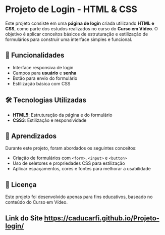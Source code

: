 # Projeto de Login - HTML & CSS

Este projeto consiste em uma **página de login** criada utilizando **HTML e CSS**, como parte dos estudos realizados no curso do **Curso em Vídeo**. O objetivo é aplicar conceitos básicos de estruturação e estilização de formulários para construir uma interface simples e funcional.

## 📌 Funcionalidades
- Interface responsiva de login
- Campos para **usuário** e **senha**
- Botão para envio do formulário
- Estilização básica com CSS

## 🛠 Tecnologias Utilizadas
- **HTML5**: Estruturação da página e do formulário
- **CSS3**: Estilização e responsividade

## 📖 Aprendizados
Durante este projeto, foram abordados os seguintes conceitos:
- Criação de formulários com `<form>`, `<input>` e `<button>`
- Uso de seletores e propriedades CSS para estilização
- Aplicar espaçamentos, cores e fontes para melhorar a usabilidade

## 📜 Licença
Este projeto foi desenvolvido apenas para fins educativos, baseado no conteúdo do Curso em Vídeo.

## Link do Site https://caducarfi.github.io/Projeto-login/

